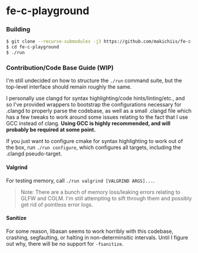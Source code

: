 # fe-c-playground

### Building 
```sh
$ git clone --recurse-submodules -j3 https://github.com/makichiis/fe-c-playground
$ cd fe-c-playground
$ ./run 
```

### Contribution/Code Base Guide (WIP)
I'm still undecided on how to structure the `./run` command suite, but the top-level 
interface should remain roughly the same.

I personally use clangd for syntax highlighting/code hints/linting/etc., and so I've
provided wrappers to bootstrap the configurations necessary for .clangd to properly 
parse the codebase, as well as a small .clangd file which has a few tweaks to work
around some issues relating to the fact that I use GCC instead of clang. **Using GCC 
is highly recommended, and will probably be required at some point.**

If you just want to configure cmake for syntax highlighting to work out of the box, 
run `./run configure`, which configures all targets, including the .clangd 
pseudo-target.

#### Valgrind 
For testing memory, call `./run valgrind [VALGRIND ARGS]...`. 
> Note: There are a bunch of memory loss/leaking errors relating to GLFW and CGLM. I'm 
still attempting to sift through them and possibly get rid of pointless error logs.

#### Sanitize 
For some reason, libasan seems to work horribly with this codebase, crashing, segfaulting,
or halting in non-determinsitic intervals. Until I figure out why, there will be no 
support for `-fsanitize`.


